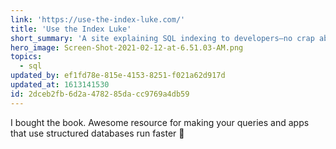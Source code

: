 ```yaml
---
link: 'https://use-the-index-luke.com/'
title: 'Use the Index Luke'
short_summary: 'A site explaining SQL indexing to developers—no crap about administration.'
hero_image: Screen-Shot-2021-02-12-at-6.51.03-AM.png
topics:
  - sql
updated_by: ef1fd78e-815e-4153-8251-f021a62d917d
updated_at: 1613141530
id: 2dceb2fb-6d2a-4782-85da-cc9769a4db59
---
```

I bought the book. Awesome resource for making your queries and apps that use structured databases run faster 🏃